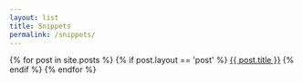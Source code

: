 ```yaml
---
layout: list
title: Snippets
permalink: /snippets/
---
```


{% for post in site.posts %}
	{% if post.layout == 'post' %}
		<a href="{{ site.baseurl }}{{ post.url }}" target="_self">{{ post.title }}</a>
	{% endif %}
{% endfor %}
<div class="green"></div>

  <music-demo></music-demo>